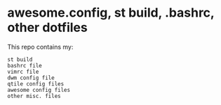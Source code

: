 # awesome.config, st build, .bashrc, other dotfiles
This repo contains my:
```
st build
bashrc file
vimrc file
dwm config file
qtile config files
awesome config files
other misc. files
```
